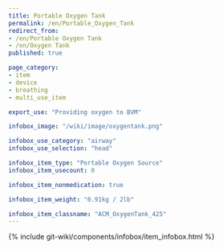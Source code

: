 ```yaml
---
title: Portable Oxygen Tank
permalink: /en/Portable_Oxygen_Tank
redirect_from: 
- /en/Portable Oxygen Tank
- /en/Oxygen Tank
published: true

page_category:
- item
- device
- breathing
- multi_use_item

export_use: "Providing oxygen to BVM"

infobox_image: "/wiki/image/oxygentank.png"

infobox_use_category: "airway"
infobox_use_selection: "head"

infobox_item_type: "Portable Oxygen Source"
infobox_item_usecount: 0

infobox_item_nonmedication: true

infobox_item_weight: "0.91kg / 2lb"

infobox_item_classname: "ACM_OxygenTank_425"
---
```


{% include git-wiki/components/infobox/item_infobox.html %}